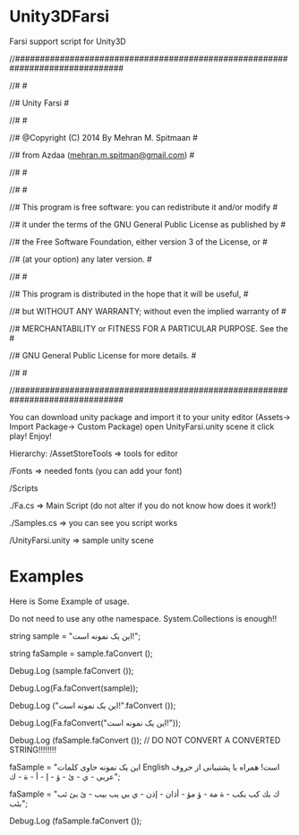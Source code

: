 # Unity3DFarsi
Farsi support script for Unity3D

//##############################################################################

//#                                                                            #

//#   Unity Farsi                                                              #

//#                                                                            #

//#   @Copyright (C) 2014 By Mehran M. Spitmaan                                #

//#         from Azdaa (mehran.m.spitman@gmail.com)                            #

//#                                                                            #

//# 	                                                                         #

//#   This program is free software: you can redistribute it and/or modify     #

//#   it under the terms of the GNU General Public License as published by     #

//#   the Free Software Foundation, either version 3 of the License, or        #

//#   (at your option) any later version.                                      #

//# 	                                                                         #

//#   This program is distributed in the hope that it will be useful,          #

//#   but WITHOUT ANY WARRANTY; without even the implied warranty of           #

//#   MERCHANTABILITY or FITNESS FOR A PARTICULAR PURPOSE.  See the            #

//#   GNU General Public License for more details.                             #

//#                                                                            #

//##############################################################################



You can download unity package and import it to your unity editor (Assets-> Import Package-> Custom Package)
open UnityFarsi.unity scene it click play! Enjoy!

Hierarchy:
/AssetStoreTools    => tools for editor

/Fonts    => needed fonts (you can add your font)

/Scripts

  ./Fa.cs     => Main Script (do not alter if you do not know how does it work!)
  
  ./Samples.cs    => you can see you script works
  
/UnityFarsi.unity     => sample unity scene


# Examples
Here is Some Example of usage.

Do not need to use any othe namespace. System.Collections is enough!!


string sample = "این یک نمونه است!";

string faSample = sample.faConvert ();

Debug.Log (sample.faConvert ());

Debug.Log(Fa.faConvert(sample));

Debug.Log ("این یک نمونه است!".faConvert ());

Debug.Log(Fa.faConvert("این یک نمونه است!"));


Debug.Log (faSample.faConvert ()); // DO NOT CONVERT A CONVERTED STRING!!!!!!!!


faSample = "این یک نمونه حاوی کلمات English است! همراه با پشتیبانی از حروف عربی - ي - ئ - ؤ - إ - أ - ة - ك";

faSample = "ك بك كب بكب - ة مة - ؤ مؤ - أذان - إذن - ي بي يب بيب - ئ بئ ئب بئب";


Debug.Log (faSample.faConvert ());

